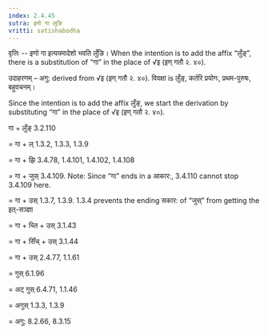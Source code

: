 ```yaml
---
index: 2.4.45
sutra: इणो गा लुङि
vritti: satishabodha
---
```



वृत्तिः -- इणो गा इत्ययमादेशो भवति लुँङि। When the intention is to add the affix “लुँङ्”, there is a substitution of “गा” in the place of √इ (इण् गतौ २. ४०).


उदाहरणम् – अगु: derived from √इ (इण् गतौ २. ४०). विवक्षा is लुँङ्, कर्तरि प्रयोगः, प्रथम-पुरुषः, बहुवचनम्।


Since the intention is to add the affix लुँङ्, we start the derivation by substituting “गा” in the place of √इ (इण् गतौ २. ४०).


गा + लुँङ् 3.2.110

= गा + ल् 1.3.2, 1.3.3, 1.3.9

= गा + झि 3.4.78, 1.4.101, 1.4.102, 1.4.108

= गा + जुस् 3.4.109. Note: Since “गा” ends in a आकार:, 3.4.110 cannot stop 3.4.109 here.

= गा + उस् 1.3.7, 1.3.9. 1.3.4 prevents the ending सकार: of “जुस्” from getting the इत्-सञ्ज्ञा

= गा + च्लि + उस् 3.1.43

= गा + सिँच् + उस् 3.1.44

= गा + उस् 2.4.77, 1.1.61

= गुस् 6.1.96

= अट् गुस् 6.4.71, 1.1.46

= अगुस् 1.3.3, 1.3.9

= अगु: 8.2.66, 8.3.15


